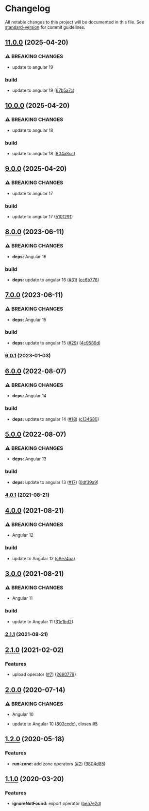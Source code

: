 # Changelog

All notable changes to this project will be documented in this file. See [standard-version](https://github.com/conventional-changelog/standard-version) for commit guidelines.

## [11.0.0](https://github.com/nilsmehlhorn/ngx-operators/compare/v10.0.0...v11.0.0) (2025-04-20)


### ⚠ BREAKING CHANGES

* update to angular 19

### build

* update to angular 19 ([67b5a7c](https://github.com/nilsmehlhorn/ngx-operators/commit/67b5a7c04ea3fe4218e79063834ff8f2766bb773))

## [10.0.0](https://github.com/nilsmehlhorn/ngx-operators/compare/v9.0.0...v10.0.0) (2025-04-20)


### ⚠ BREAKING CHANGES

* update to angular 18

### build

* update to angular 18 ([804a8cc](https://github.com/nilsmehlhorn/ngx-operators/commit/804a8cc37ddd6eb7ca2db383bca4e0c6d67a8f49))

## [9.0.0](https://github.com/nilsmehlhorn/ngx-operators/compare/v8.0.0...v9.0.0) (2025-04-20)


### ⚠ BREAKING CHANGES

* update to angular 17

### build

* update to angular 17 ([5101291](https://github.com/nilsmehlhorn/ngx-operators/commit/5101291fb9446825074974dfde41ac0155155701))

## [8.0.0](https://github.com/nilsmehlhorn/ngx-operators/compare/v7.0.0...v8.0.0) (2023-06-11)


### ⚠ BREAKING CHANGES

* **deps:** Angular 16

### build

* **deps:** update to angular 16 ([#31](https://github.com/nilsmehlhorn/ngx-operators/issues/31)) ([cc6b778](https://github.com/nilsmehlhorn/ngx-operators/commit/cc6b778357f18b0e63b9ee3bd200c64a65ec2b8a))

## [7.0.0](https://github.com/nilsmehlhorn/ngx-operators/compare/v6.0.1...v7.0.0) (2023-06-11)


### ⚠ BREAKING CHANGES

* **deps:** Angular 15

### build

* **deps:** update to angular 15 ([#29](https://github.com/nilsmehlhorn/ngx-operators/issues/29)) ([4c9589d](https://github.com/nilsmehlhorn/ngx-operators/commit/4c9589de8d7e17d33eb8f3f1005a77ed060a126a))

### [6.0.1](https://github.com/nilsmehlhorn/ngx-operators/compare/v6.0.0...v6.0.1) (2023-01-03)

## [6.0.0](https://github.com/nilsmehlhorn/ngx-operators/compare/v5.0.0...v6.0.0) (2022-08-07)


### ⚠ BREAKING CHANGES

* **deps:** Angular 14

### build

* **deps:** update to angular 14 ([#18](https://github.com/nilsmehlhorn/ngx-operators/issues/18)) ([c134680](https://github.com/nilsmehlhorn/ngx-operators/commit/c1346806b8788e338167bebbb1dff6833f3e1a24))

## [5.0.0](https://github.com/nilsmehlhorn/ngx-operators/compare/v4.0.0...v5.0.0) (2022-08-07)


### ⚠ BREAKING CHANGES

* **deps:** Angular 13

### build

* **deps:** update to angular 13 ([#17](https://github.com/nilsmehlhorn/ngx-operators/issues/17)) ([0df39a9](https://github.com/nilsmehlhorn/ngx-operators/commit/0df39a9c2fe65df59e29f3b5ea22f2374a6aab02))

### [4.0.1](https://github.com/nilsmehlhorn/ngx-operators/compare/v4.0.0...v4.0.1) (2021-08-21)

## [4.0.0](https://github.com/nilsmehlhorn/ngx-operators/compare/v3.0.0...v4.0.0) (2021-08-21)


### ⚠ BREAKING CHANGES

* Angular 12

### build

* update to Angular 12 ([c9e74aa](https://github.com/nilsmehlhorn/ngx-operators/commit/c9e74aa08d7f5a68ad8f807f3e06571c66b27341))

## [3.0.0](https://github.com/nilsmehlhorn/ngx-operators/compare/v2.1.1...v3.0.0) (2021-08-21)


### ⚠ BREAKING CHANGES

* Angular 11

### build

* update to Angular 11 ([31e1bd2](https://github.com/nilsmehlhorn/ngx-operators/commit/31e1bd23a5561e5a36ebd1bee443bf0740fe181f))

### [2.1.1](https://github.com/nilsmehlhorn/ngx-operators/compare/v2.1.0...v2.1.1) (2021-08-21)

## [2.1.0](https://github.com/nilsmehlhorn/ngx-operators/compare/v2.0.0...v2.1.0) (2021-02-02)


### Features

* upload operator ([#7](https://github.com/nilsmehlhorn/ngx-operators/issues/7)) ([2690779](https://github.com/nilsmehlhorn/ngx-operators/commit/269077901f04668210859375d3e0c67a40f6b432))

## [2.0.0](https://github.com/nilsmehlhorn/ngx-operators/compare/v1.2.0...v2.0.0) (2020-07-14)

### ⚠ BREAKING CHANGES

- Angular 10

- update to Angular 10 ([803ccdc](https://github.com/nilsmehlhorn/ngx-operators/commit/803ccdcf9c9294e41b8616f3e22aff3e01959232)), closes [#5](https://github.com/nilsmehlhorn/ngx-operators/issues/5)

## [1.2.0](https://github.com/nilsmehlhorn/ngx-operators/compare/v1.1.0...v1.2.0) (2020-05-18)

### Features

- **run-zone:** add zone operators ([#2](https://github.com/nilsmehlhorn/ngx-operators/issues/2)) ([9804d85](https://github.com/nilsmehlhorn/ngx-operators/commit/9804d85ba08f2e5c69fc7a13f7f30909f184b9d6))

## [1.1.0](https://github.com/nilsmehlhorn/ngx-operators/compare/v1.0.0...v1.1.0) (2020-03-20)

### Features

- **ignoreNotFound:** export operator ([bea7e2d](https://github.com/nilsmehlhorn/ngx-operators/commit/bea7e2d1507e97e0c3f4b4c688463ec2cb2ab7bd))
